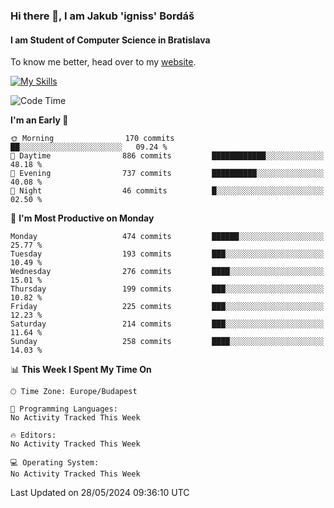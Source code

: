 ### Hi there 👋, I am Jakub 'igniss' Bordáš

#### I am Student of Computer Science in Bratislava
To know me better, head over to my [website](https://bordas.sk).

[![My Skills](https://skillicons.dev/icons?i=js,html,css,figma,svelte,java,kotlin,python,postgresql,typescript,nest,nodejs)](https://bordas.sk)


<!--START_SECTION:waka-->
![Code Time](http://img.shields.io/badge/Code%20Time-1%2C480%20hrs%205%20mins-blue)

**I'm an Early 🐤** 

```text
🌞 Morning                170 commits         ██░░░░░░░░░░░░░░░░░░░░░░░   09.24 % 
🌆 Daytime                886 commits         ████████████░░░░░░░░░░░░░   48.18 % 
🌃 Evening                737 commits         ██████████░░░░░░░░░░░░░░░   40.08 % 
🌙 Night                  46 commits          █░░░░░░░░░░░░░░░░░░░░░░░░   02.50 % 
```
📅 **I'm Most Productive on Monday** 

```text
Monday                   474 commits         ██████░░░░░░░░░░░░░░░░░░░   25.77 % 
Tuesday                  193 commits         ███░░░░░░░░░░░░░░░░░░░░░░   10.49 % 
Wednesday                276 commits         ████░░░░░░░░░░░░░░░░░░░░░   15.01 % 
Thursday                 199 commits         ███░░░░░░░░░░░░░░░░░░░░░░   10.82 % 
Friday                   225 commits         ███░░░░░░░░░░░░░░░░░░░░░░   12.23 % 
Saturday                 214 commits         ███░░░░░░░░░░░░░░░░░░░░░░   11.64 % 
Sunday                   258 commits         ████░░░░░░░░░░░░░░░░░░░░░   14.03 % 
```


📊 **This Week I Spent My Time On** 

```text
🕑︎ Time Zone: Europe/Budapest

💬 Programming Languages: 
No Activity Tracked This Week

🔥 Editors: 
No Activity Tracked This Week

💻 Operating System: 
No Activity Tracked This Week
```


 Last Updated on 28/05/2024 09:36:10 UTC
<!--END_SECTION:waka-->
